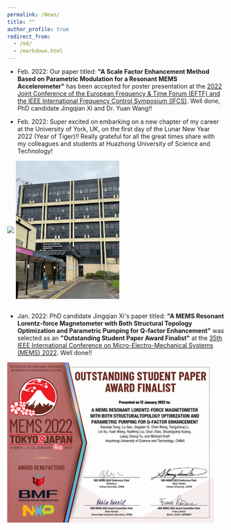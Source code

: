 ```yaml
---
permalink: /News/
title: ""
author_profile: true
redirect_from:
  - /md/
  - /markdown.html
---
```


* Feb. 2022: Our paper titled: <b>"A Scale Factor Enhancement Method Based on Parametric Modulation for a Resonant MEMS Accelerometer"</b> has been accepted for poster presentation at the [2022 Joint Conference of the European Frequency & Time Forum (EFTF) and the IEEE International Frequency Control Symposium (IFCS)](https://eftf-ifcs2022.sciencesconf.org). Well done, PhD candidate Jingqian Xi and Dr. Yuan Wang!!

* Feb. 2022: Super excited on embarking on a new chapter of my career at the University of York, UK, on the first day of the Lunar New Year 2022 (Year of Tiger)!! Really grateful for all the great times share with my colleagues and students at Huazhong University of Science and Technology!

<img align="center" src="/images/YorkMinster2022.jpg" width="240">
<img align="center" src="/images/DepartmentOfElectronics.jpg" width="240">

<br>
<br>





* Jan. 2022: PhD candidate Jingqian Xi's paper titled: <b>"A MEMS Resonant Lorentz-force Magnetometer with Both Structural Topology Optimization and Parametric Pumping for Q-factor Enhancement"</b> was selected as an <b>"Outstanding Student Paper Award Finalist"</b> at the [35th IEEE International Conference on Micro-Electro-Mechanical Systems (MEMS) 2022](https://ieeemems2022.org). Well done!!

<img align="left" src="/images/MEMS2022Outstanding.JPG" width="480">

<br>
